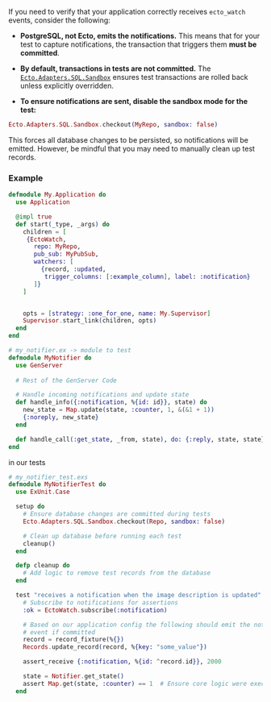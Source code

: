 If you need to verify that your application correctly receives `ecto_watch` events, consider the following:  

- **PostgreSQL, not Ecto, emits the notifications.** This means that for your test to capture notifications, the transaction that triggers them **must be committed**.

- **By default, transactions in tests are not committed.** The [`Ecto.Adapters.SQL.Sandbox`](https://hexdocs.pm/ecto_sql/Ecto.Adapters.SQL.Sandbox.html) ensures test transactions are rolled back unless explicitly overridden.  

- **To ensure notifications are sent, disable the sandbox mode for the test:** 
```elixir
Ecto.Adapters.SQL.Sandbox.checkout(MyRepo, sandbox: false)

```
This forces all database changes to be persisted, so notifications will be emitted. However, be mindful that you may need to manually clean up test records.

### Example

```elixir
defmodule My.Application do
  use Application

  @impl true
  def start(_type, _args) do
    children = [
     {EctoWatch,
       repo: MyRepo,
       pub_sub: MyPubSub,
       watchers: [
         {record, :updated,
          trigger_columns: [:example_column], label: :notification}
       ]}
    ]


    opts = [strategy: :one_for_one, name: My.Supervisor]
    Supervisor.start_link(children, opts)
  end
end
```

```elixir
# my_notifier.ex -> module to test
defmodule MyNotifier do
  use GenServer
  
  # Rest of the GenServer Code

  # Handle incoming notifications and update state
  def handle_info({:notification, %{id: id}}, state) do
    new_state = Map.update(state, :counter, 1, &(&1 + 1))
    {:noreply, new_state}
  end

  def handle_call(:get_state, _from, state), do: {:reply, state, state}
end
```

in our tests

```elixir
# my_notifier_test.exs
defmodule MyNotifierTest do
  use ExUnit.Case

  setup do
    # Ensure database changes are committed during tests
    Ecto.Adapters.SQL.Sandbox.checkout(Repo, sandbox: false)

    # Clean up database before running each test
    cleanup()
  end

  defp cleanup do
    # Add logic to remove test records from the database
  end

  test "receives a notification when the image description is updated" do
    # Subscribe to notifications for assertions
    :ok = EctoWatch.subscribe(:notification)

    # Based on our application config the following should emit the notification
    # event if committed
    record = record_fixture(%{})
    Records.update_record(record, %{key: "some_value"})

    assert_receive {:notification, %{id: ^record.id}}, 2000

    state = Notifier.get_state()
    assert Map.get(state, :counter) == 1  # Ensure core logic were executed
  end
```
